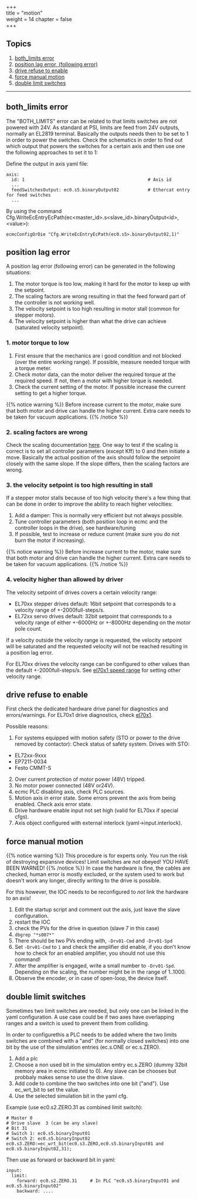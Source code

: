 +++  
title = "motion"   
weight = 14
chapter = false  
+++

## Topics
1. [both_limits error](#both_limits-error)
2. [position lag error, (following error)](#position-lag-error)
4. [drive refuse to enable](#drive-refuse-to-enable)
5. [force manual motion](#force-manual-motion)
6. [double limit switches](#double-limit-switches)

---

## both_limits error
The "BOTH_LIMITS" error can be related to that limits switches are not powered with 24V. As standard at PSI, limits are feed from 24V outputs, normally an EL2819 terminal. Basically the outputs needs then to be set to 1 in order to power the switches. Check the schematics in order to find out which output that powers the switches for a certain axis and then use one the following approaches to set it to 1:

Define the output in axis yaml file:
```
axis:
  id: 1                                               # Axis id
  ...
  feedSwitchesOutput: ec0.s5.binaryOutput02           # Ethercat entry for feed switches
  ...
```

By using the command Cfg.WriteEcEntryEcPath(ec\<master\_id\>.s\<slave\_id\>.binaryOutput\<id\>,\<value\>):
```
ecmcConfigOrDie "Cfg.WriteEcEntryEcPath(ec0.s5>.binaryOutput02,1)"
```

## position lag error
A position lag error (following error) can be generated in the following situations:
1. The motor torque is too low, making it hard for the motor to keep up with the setpoint.
2. The scaling factors are wrong resulting in that the feed forward part of the controller is not working well.
3. The velocity setpoint is too high resulting in motor stall (common for stepper motors).
4. The velocity setpoint is higher than what the drive can achieve (saturated velocity setpoint).

### 1. motor torque to low

1. First ensure that the mechanics are i good condition and not blocked (over the entire working range). If possible, measure needed torque with a torque meter.
2. Check motor data, can the motor deliver the required torque at the required speed. If not, then a motor with higher torque is needed.
3. Check the current setting of the motor. If possible increase the current setting to get a higher torque.

{{% notice warning %}}
Before increase current to the motor, make sure that both motor and drive can handle the higher current. Extra care needs to be taken for vacuum applications.
{{% /notice %}}

### 2. scaling factors are wrong
Check the scaling documentation [here](../../motion_cfg/scaling/).
One way to test if the scaling is correct is to set all controller parameters (except Kff) to 0 and then initiate a move. Basically the actual position of the axis should follow the setpoint closely with the same slope. If the slope differs, then the scaling factors are wrong.

### 3. the velocity setpoint is too high resulting in stall
If a stepper motor stalls because of too high velocity there's a few thing that can be done in order to improve the ability to reach higher velocities:
1. Add a damper: This is normally very efficient but not always possible.
2. Tune controller parameters (both position loop in ecmc and the controller loops in the drive), see hardware/tuning
3. If possible, test to increase or reduce current (make sure you do not burn the motor if increasing).

{{% notice warning %}}
Before increase current to the motor, make sure that both motor and drive can handle the higher current. Extra care needs to be taken for vacuum applications.
{{% /notice %}}

### 4. velocity higher than allowed by driver
The velocity setpoint of drives covers a certain velocity range:
* EL70xx stepper drives default: 16bit setpoint that corresponds to a velocity range of +-2000full-steps/s.
* EL72xx servo drives default: 32bit setpoint that corresponds to a velocity range of either +-6000Hz or +-8000Hz depending on the motor pole count.

If a velocity outside the velocity range is requested, the velocity setpoint will be saturated and the requested velocity will not be reached resulting in a position lag error.

For EL70xx drives the velocity range can be configured to other values than the default +-2000full-steps/s. See
[el70x1 speed range](../hardware/el70x1#speed-range) for setting other velocity range.

## drive refuse to enable
First check the dedicated hardware drive panel for diagnostics and errors/warnings.
For EL70x1 drive diagnostics, check [el70x1](../hardware/el70x1).

Possible reasons:
1. For systems equipped with motion safety (STO or power to the drive removed by contactor): Check status of safety system. Drives with STO:
  * EL72xx-9xxx
  * EP7211-0034
  * Festo CMMT-S
2. Over current protection of motor power (48V) tripped.
3. No motor power connected (48V or24V).
4. ecmc PLC disabling axis, check PLC sources.
5. Motion axis in error state. Some errors prevent the axis from being enabled. Check axis error state.
6. Drive hardware enable input not set high (valid for EL70xx if special cfgs).
7. Axis object configured with external interlock (yaml->input.interlock). 

## force manual motion
{{% notice warning %}}
This procedure is for experts only. You run the risk of destroying expansive devices! Limit switches are _not_ obeyed! YOU HAVE BEEN WARNED! 
{{% /notice %}}
In case the hardware is fine, the cables are checked, human error is mostly excluded, or the system used to work but doesn't work any longer, directly writing to the drive is possible.

For this however, the IOC needs to be reconfigured to _not_ link the hardware to an axis!
1. Edit the startup script and comment out the axis, just leave the slave configuration.
2. restart the IOC
3. check the PVs for the drive in question (slave 7 in this case)
4. `dbgrep "*s007*"`
5. There should be two PVs ending with, `-Drv01-Cmd` and `-Drv01-Spd`
6. Set `-Drv01-Cmd` to `1` and check the amplifier did enable, if you don't know how to check for an enabled amplifier, you should not use this command!
7. After the amplifier is engaged, write a small number to `-Drv01-Spd`. Depending on the scaling, the number might be in the range of 1..1000.
8. Observe the encoder, or in case of open-loop, the device itself.


## double limit switches
Sometimes two limit switches are needed, but only one can be linked in the yaml configuration. A use case could be if two axes have overlapping ranges and a switch is used to prevent them from colliding.

In order to configurethis a PLC needs to be added where the two limits switches are combined with a "and" (for normally closed switches) into one bit by the use of the simulation entries (ec<mid>.s<sid>.ONE or ec<mid>.s<sid>.ZERO). 

1. Add a plc
2. Choose a non used bit in the simulation emtry ec<mid>.s<sid>.ZERO (dummy 32bit memory area in ecmc initiated to 0). Any slave can be chooses but probbaly makes sense to use the drive slave.
3. Add code to combine the two switches into one bit ("and"). Use ec_wrt_bit to set the value.
4. Use the selected simulation bit in the yaml cfg.

Example (use ec0.s2.ZERO.31 as combined limit switch):
```
# Master 0
# Drive slave  3 (can be any slave)
# Bit 31
# Switch 1: ec0.s5.binaryInput01
# Switch 2: ec0.s5.binaryInput02
ec0.s3.ZERO:=ec_wrt_bit(ec0.s3.ZERO,ec0.s5.binaryInput01 and ec0.s5.binaryInput02,31);
```
Then use as forward or backward bit in yaml:
```
input:
  limit:
    forward: ec0.s2.ZERO.31     # In PLC "ec0.s5.binaryInput01 and ec0.s5.binaryInput02"
    backward: ....
```
